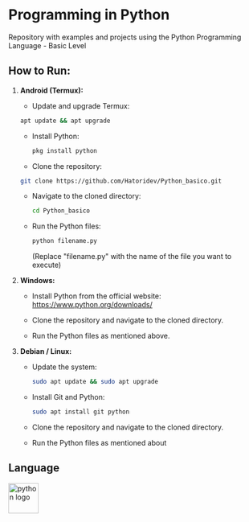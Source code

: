# Programming in Python

Repository with examples and projects using the Python Programming Language - Basic Level

## How to Run:

1. **Android (Termux):**

   - Update and upgrade Termux:
   
     
    ```bash
   apt update && apt upgrade
    ```
     
   
   - Install Python:
   
     
     ```bash
     pkg install python
     ```
     
   
   - Clone the repository:
   
     
    ```bash
   git clone https://github.com/Hatoridev/Python_basico.git
    ```
     
   
   - Navigate to the cloned directory:
   
     
     ```bash
     cd Python_basico
     ```
     
   
   
   - Run the Python files:

   
     ```bash
     python filename.py
     ```
   
     (Replace "filename.py" with the name of the file you want to execute)

3. **Windows:**

   - Install Python from the official website: https://www.python.org/downloads/
   
   - Clone the repository and navigate to the cloned directory.
   
   - Run the Python files as mentioned above.

4. **Debian / Linux:**

   - Update the system:
   
     
     ```bash
     sudo apt update && sudo apt upgrade
     ```
    
   
   - Install Git and Python:
   
     
     ```bash
     sudo apt install git python
     ```
     
   
   - Clone the repository and navigate to the cloned directory.
   
   - Run the Python files as mentioned about
   
## Language

 <div align="left">
  <img src="https://cdn.jsdelivr.net/gh/devicons/devicon/icons/python/python-original.svg" height="60" alt="python logo"  />
</div>

